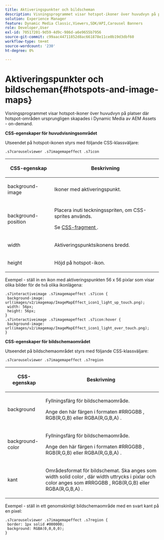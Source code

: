 ```yaml
---
title: Aktiveringspunkter och bildscheman
description: Visningsprogrammet visar hotspot-ikoner över huvudvyn på platser där hotspot-områden ursprungligen skapades i Dynamic Media av AEM Assets - on-demand.
solution: Experience Manager
feature: Dynamic Media Classic,Viewers,SDK/API,Carousel Banners
role: Developer,User
exl-id: 70517201-9d59-4d9c-986d-a6e9655b7956
source-git-commit: c99aac44711852d8ac661878e11ce0b19d3dbf60
workflow-type: tm+mt
source-wordcount: '230'
ht-degree: 0%

---
```


# Aktiveringspunkter och bildscheman{#hotspots-and-image-maps}

Visningsprogrammet visar hotspot-ikoner över huvudvyn på platser där hotspot-områden ursprungligen skapades i Dynamic Media av AEM Assets - on-demand.

<!--<a id="section_061E550C1C1D4DB2BD663A898895B38C"></a>-->

**CSS-egenskaper för huvudvisningsområdet**

Utseendet på hotspot-ikonen styrs med följande CSS-klassväljare:

```
.s7carouselviewer .s7imagemapeffect .s7icon
```

<table id="table_94EE3F5BBE4547C0B4943471CEE7EDE4"> 
 <thead> 
  <tr> 
   <th colname="col1" class="entry"> <p> CSS-egenskap </p> </th> 
   <th colname="col2" class="entry"> <p>Beskrivning </p> </th> 
  </tr> 
 </thead>
 <tbody> 
  <tr> 
   <td colname="col1"> <p> <span class="codeph"> background-image </span> </p> </td> 
   <td colname="col2"> <p>Ikoner med aktiveringspunkt. </p> </td> 
  </tr> 
  <tr> 
   <td colname="col1"> <p> <span class="codeph"> background-position </span> </p> </td> 
   <td colname="col2"> <p>Placera inuti teckningsspriten, om CSS-sprites används. </p> <p>Se <a href="../../../c-html5-aem-asset-viewers/c-html5-aem-interactive-images/c-html5-aem-interactive-image-customizingviewer/c-html5-aem-interactive-image-customizingviewer.md#section-9b6d8d601cb441d08214dada7bb4eddc" format="dita" scope="local"> CSS-fragment </a>. </p> </td> 
  </tr> 
  <tr> 
   <td colname="col1"> <p> <span class="codeph"> width </span> </p> </td> 
   <td colname="col2"> <p>Aktiveringspunktsikonens bredd. </p> </td> 
  </tr> 
  <tr> 
   <td colname="col1"> <p> <span class="codeph"> height </span> </p> </td> 
   <td colname="col2"> <p>Höjd på hotspot-ikon. </p> </td> 
  </tr> 
 </tbody> 
</table>

Exempel - ställ in en ikon med aktiveringspunkten 56 x 56 pixlar som visar olika bilder för de två olika ikonlägena:

```
.s7interactiveimage .s7imagemapeffect .s7icon { 
 background-image: url(images/v2/imagemap/ImageMapEffect_icon1_light_up_touch.png); 
 width: 56px; 
 height: 56px; 
} 
.s7interactiveimage .s7imagemapeffect .s7icon:hover { 
 background-image: url(images/v2/imagemap/ImageMapEffect_icon1_light_over_touch.png); 
}
```

<!--<a id="section_26D0B8444D1F42D493793FF54968C0B9"></a>-->

**CSS-egenskaper för bildschemaområdet**

Utseendet på bildschemaområdet styrs med följande CSS-klassväljare:

`.s7carouselviewer .s7imagemapeffect .s7region`

<table id="table_DAE7A78AA4A74DC78B2D94F29E8E236B"> 
 <thead> 
  <tr> 
   <th colname="col1" class="entry"> <p> CSS-egenskap </p> </th> 
   <th colname="col2" class="entry"> <p>Beskrivning </p> </th> 
  </tr> 
 </thead>
 <tbody> 
  <tr> 
   <td colname="col1"> <p> <span class="codeph"> background </span> </p> </td> 
   <td colname="col2"> <p>Fyllningsfärg för bildschemaområde. </p> <p>Ange den här färgen i formaten <span class="codeph"> #RRGGBB </span>, <span class="codeph"> RGB(R,G,B) </span> eller <span class="codeph"> RGBA(R,G,B,A) </span> . </p> </td> 
  </tr> 
  <tr> 
   <td colname="col1"> <p> <span class="codeph"> background-color </span> </p> </td> 
   <td colname="col2"> <p>Fyllningsfärg för bildschemaområde. </p> <p>Ange den här färgen i formaten <span class="codeph"> #RRGGBB </span>, <span class="codeph"> RGB(R,G,B) </span> eller <span class="codeph"> RGBA(R,G,B,A) </span> . </p> </td> 
  </tr> 
  <tr> 
   <td colname="col1"> <p> <span class="codeph"> kant </span> </p> </td> 
   <td colname="col2"> <p> Områdesformat för bildschemat. Ska anges som <span class="codeph"> width </span> <span class="codeph"> solid color </span>, där <span class="codeph"> width </span> uttrycks i pixlar och <span class="codeph"> color </span> anges som <span class="codeph"> #RRGGBB </span>, <span class="codeph"> RGB(R,G,B) </span> eller <span class="codeph"> RGBA(R,G,B,A) </span> . </p> </td> 
  </tr> 
 </tbody> 
</table>

Exempel - ställ in ett genomskinligt bildschemaområde med en svart kant på en pixel:

```
.s7carouselviewer .s7imagemapeffect .s7region { 
 border: 1px solid #000000; 
 background: RGBA(0,0,0,0);  
}
```
